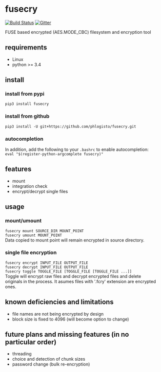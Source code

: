 fusecry 
==================================================
[![Build Status](https://travis-ci.org/phlogisto/fusecry.png)](https://travis-ci.org/phlogisto/fusecry)
[![Gitter](https://badges.gitter.im/Join%20Chat.svg)](https://gitter.im/fusecry/Lobby)

FUSE based encrypted (AES.MODE\_CBC) filesystem and encryption tool

requirements
-------------------------

- Linux
- python >= 3.4

install
-------------------------

### install from pypi
`pip3 install fusecry`  

### install from github
`pip3 install -U git+https://github.com/phlogisto/fusecry.git`  

### autocompletion
In addition, add the following to your `.bashrc` to enable autocompletion:  
`eval "$(register-python-argcomplete fusecry)"`

features
-------------------------

- mount
- integration check
- encrypt/decrypt single files

usage
-------------------------

### mount/umount

`fusecry mount SOURCE_DIR MOUNT_POINT`  
`fusecry umount MOUNT_POINT`  
Data copied to mount point will remain encrypted in source directory.  

### single file encryption

`fusecry encrypt INPUT_FILE OUTPUT_FILE`  
`fusecry decrypt INPUT_FILE OUTPUT_FILE`  
`fusecry toggle TOGGLE_FILE [TOGGLE_FILE [TOGGLE_FILE ...]]`  
Toggle will encrypt raw files and decrypt encrypted files and delete originals
in the process. It asumes files with '.fcry' extension are encrypted ones.

known deficiencies and limitations
-------------------------

- file names are not being encrypted by design
- block size is fixed to 4096 (will become option to change)

future plans and missing features (in no particular order)
-------------------------

- threading
- choice and detection of chunk sizes
- password change (bulk re-encryption)

